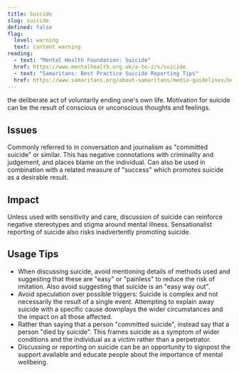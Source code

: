 ```yaml
---
title: Suicide
slug: suicide
defined: false
flag:
  level: warning
  text: content warning
reading:
  - text: "Mental Health Foundation: Suicide"
  href: https://www.mentalhealth.org.uk/a-to-z/s/suicide
  - text: "Samaritans: Best Practice Suicide Reporting Tips"
  href: https://www.samaritans.org/about-samaritans/media-guidelines/best-practice-suicide-reporting-tips/
---
```

the deliberate act of voluntarily ending one's own life. Motivation for suicide can be the result of conscious or unconscious thoughts and feelings.

## Issues

Commonly referred to in conversation and journalism as "committed suicide" or similar. This has negative connotations with criminality and judgement, and places blame on the individual. Can also be used in combination with a related measure of "success" which promotes suicide as a desirable result.

## Impact

Unless used with sensitivity and care, discussion of suicide can reinforce negative stereotypes and stigma around mental illness. Sensationalist reporting of suicide also risks inadvertently promoting suicide.

## Usage Tips

- When discussing suicide, avoid mentioning details of methods used and suggesting that these are "easy" or "painless" to reduce the risk of imitation. Also avoid suggesting that suicide is an "easy way out".
- Avoid speculation over possible triggers: Suicide is complex and not necessarily the result of a single event. Attempting to explain away suicide with a specific cause downplays the wider circumstances and the impact on all those affected.
- Rather than saying that a person "committed suicide", instead say that a person "died by suicide". This frames suicide as a symptom of wider conditions and the individual as a victim rather than a perpetrator.
- Discussing or reporting on suicide can be an opportunity to signpost the support available and educate people about the importance of mental wellbeing.